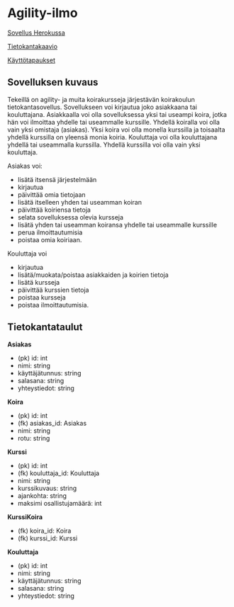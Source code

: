 # Agility-ilmo

[Sovellus Herokussa](https://infinite-taiga-05928.herokuapp.com)

[Tietokantakaavio](https://github.com/pekkalaine/agility-ilmo/blob/master/documentation/Tietokantakaavio.png)

[Käyttötapaukset](https://github.com/pekkalaine/agility-ilmo/blob/master//documentation/kayttotapaukset.md)

## Sovelluksen kuvaus

Tekeillä on agility- ja muita koirakursseja järjestävän koirakoulun tietokantasovellus. Sovellukseen voi kirjautua joko asiakkaana tai kouluttajana. Asiakkaalla voi olla sovelluksessa yksi tai useampi koira, jotka hän voi ilmoittaa yhdelle tai useammalle kurssille. Yhdellä koiralla voi olla vain yksi omistaja (asiakas). Yksi koira voi olla monella kurssilla ja toisaalta yhdellä kurssilla on yleensä monia koiria. Kouluttaja voi olla kouluttajana yhdellä tai useammalla kurssilla. Yhdellä kurssilla voi olla vain yksi kouluttaja.

Asiakas voi:
* lisätä itsensä järjestelmään
* kirjautua
* päivittää omia tietojaan
* lisätä itselleen yhden tai useamman koiran
* päivittää koiriensa tietoja
* selata sovelluksessa olevia kursseja
* lisätä yhden tai useamman koiransa yhdelle tai useammalle kurssille
* perua ilmoittautumisia
* poistaa omia koiriaan.

Kouluttaja voi
* kirjautua
* lisätä/muokata/poistaa asiakkaiden ja koirien tietoja
* lisätä kursseja
* päivittää kurssien tietoja
* poistaa kursseja
* poistaa ilmoittautumisia.

## Tietokantataulut

**Asiakas**
* (pk) id: int
* nimi: string
* käyttäjätunnus: string
* salasana: string
* yhteystiedot: string

**Koira**
* (pk) id: int
* (fk) asiakas_id: Asiakas
* nimi: string
* rotu: string

**Kurssi**
* (pk) id: int
* (fk) kouluttaja_id: Kouluttaja
* nimi: string
* kurssikuvaus: string
* ajankohta: string
* maksimi osallistujamäärä: int

**KurssiKoira**
* (fk) koira_id: Koira
* (fk) kurssi_id: Kurssi

**Kouluttaja**
* (pk) id: int
* nimi: string
* käyttäjätunnus: string
* salasana: string
* yhteystiedot: string